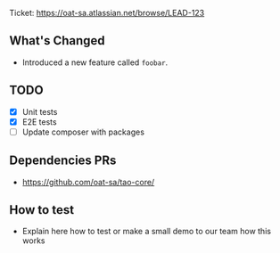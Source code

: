 Ticket: https://oat-sa.atlassian.net/browse/LEAD-123

## What's Changed

- Introduced a new feature called `foobar`.

## TODO 

- [x] Unit tests
- [x] E2E tests
- [ ] Update composer with packages

## Dependencies PRs

- https://github.com/oat-sa/tao-core/


## How to test
- Explain here how to test or make a small demo to our team how this works
